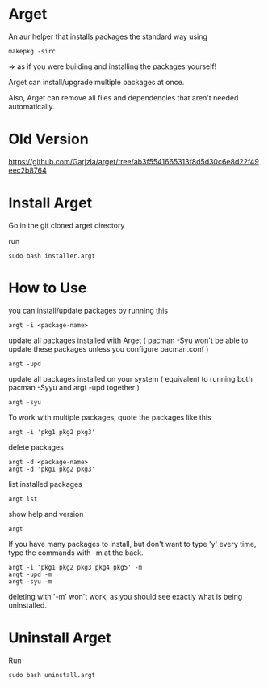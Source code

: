 # Arget
An aur helper that installs packages the standard way using

    makepkg -sirc
=> as if you were building and installing the packages yourself!

Arget can install/upgrade multiple packages at once.

Also, Arget can remove all files and dependencies that aren't needed automatically.

# Old Version
https://github.com/Garjzla/arget/tree/ab3f5541665313f8d5d30c6e8d22f49eec2b8764

# Install Arget
Go in the git cloned arget directory

run

    sudo bash installer.argt

# How to Use
you can install/update packages by running this

    argt -i <package-name>
update all packages installed with Arget ( pacman -Syu won't be able to update these packages unless you configure pacman.conf )

    argt -upd

update all packages installed on your system ( equivalent to running both pacman -Syyu and argt -upd together )

    argt -syu

To work with multiple packages, quote the packages like this

    argt -i 'pkg1 pkg2 pkg3'
delete packages

    argt -d <package-name>
    argt -d 'pkg1 pkg2 pkg3'
list installed packages

    argt lst
show help and version

    argt
If you have many packages to install, but don't want to type 'y' every time, type the commands with -m at the back.

    argt -i 'pkg1 pkg2 pkg3 pkg4 pkg5' -m
    argt -upd -m
    argt -syu -m
deleting with '-m' won't work, as you should see exactly what is being uninstalled.

# Uninstall Arget
Run

    sudo bash uninstall.argt

